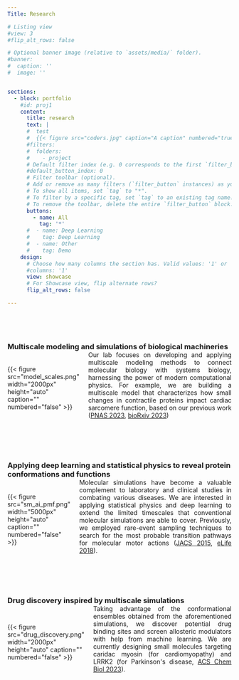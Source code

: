 ```yaml
---
Title: Research

# Listing view
#view: 3
#flip_alt_rows: false

# Optional banner image (relative to `assets/media/` folder).
#banner:
#  caption: ''
#  image: ''


sections:
  - block: portfolio
    #id: proj1
    content:
      title: research
      text: |
      #  test
      #  {{< figure src="coders.jpg" caption="A caption" numbered="true" >}}
      #filters:
      #  folders:
      #    - project
      # Default filter index (e.g. 0 corresponds to the first `filter_button` instance below).
      #default_button_index: 0
      # Filter toolbar (optional).
      # Add or remove as many filters (`filter_button` instances) as you like.
      # To show all items, set `tag` to "*".
      # To filter by a specific tag, set `tag` to an existing tag name.
      # To remove the toolbar, delete the entire `filter_button` block.
      buttons:
        - name: All
          tag: '*'
      #  - name: Deep Learning
      #    tag: Deep Learning
      #  - name: Other
      #    tag: Demo
    design:
      # Choose how many columns the section has. Valid values: '1' or '2'.
      #columns: '1'
      view: showcase
      # For Showcase view, flip alternate rows?
      flip_alt_rows: false

---
```

<div style="margin-bottom: 80px;"></div>

<h3 style="margin-bottom: 0px;">Multiscale modeling and simulations of biological machineries</h3>
<div style="display: flex; align-items: center;">
    <div style="margin-top: 0px;">
        {{< figure src="model_scales.png" width="2000px" height="auto" caption="" numbered="false" >}}
    </div>
    <div style="margin-left: 20px;">
        <p style="margin-top: 0px; text-align: justify;"> Our lab focuses on developing and applying multiscale modeling methods to connect molecular biology with systems biology, harnessing the power of modern computational physics. For example, we are building a multiscale model that characterizes how small changes in contractile proteins impact cardiac sarcomere function, based on our previous work (<a href="https://www.pnas.org/doi/abs/10.1073/pnas.2215836120">PNAS 2023</a>, <a href="https://www.biorxiv.org/content/10.1101/2023.11.10.566646.abstract">bioRxiv 2023</a>)
        </p>
    </div>
</div>

<div style="margin-bottom: 80px;"></div>

<h3 style="margin-bottom: 0px;">Applying deep learning and statistical physics to reveal protein conformations and functions</h3>
<div style="display: flex; align-items: center;">
    <div style="margin-top: 0px;">
        {{< figure src="sm_ai_pmf.png" width="5000px" height="auto" caption="" numbered="false" >}}
    </div>
    <div style="margin-left: 20px;">
        <p style="margin-top: 0px; text-align: justify;"> 
        Molecular simulations have become a valuable complement to laboratory and clinical studies in combating various diseases. We are interested in applying statistical physics and deep learning to extend the limited timescales that conventional molecular simulations are able to cover.
        Previously, we employed rare-event sampling techniques to search for the most probable transition pathways for molecular motor actions (<a href="https://pubs.acs.org/doi/abs/10.1021/ja512605w">JACS 2015</a>, <a href="https://elifesciences.org/articles/34186">eLife 2018</a>).
        </p>
    </div>
</div>

<div style="margin-bottom: 80px;"></div>

<h3 style="margin-bottom: 0px;">Drug discovery inspired by multiscale simulations</h3>
<div style="display: flex; align-items: center;">
    <div style="margin-top: 0px;">
        {{< figure src="drug_discovery.png" width="2000px" height="auto" caption="" numbered="false" >}}
    </div>
    <div style="margin-left: 20px;">
        <p style="margin-top: 0px; text-align: justify;"> Taking advantage of the conformational ensembles obtained from the aforementioned simulations, we discover potential drug binding sites and screen allosteric modulators with help from machine learning. We are currently designing small molecules targeting caridac myosin (for cardiomyopathy) and LRRK2 (for Parkinson's disease, <a href=” https://pubs.acs.org/doi/full/10.1021/acschembio.2c00868">ACS Chem Biol 2023</a>).
        </p>
    </div>
</div>

